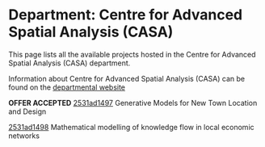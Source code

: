 # Department: **Centre for Advanced Spatial Analysis (CASA)**

This page lists all the available projects hosted in the Centre for Advanced Spatial Analysis (CASA) department.

Information about Centre for Advanced Spatial Analysis (CASA) can be found on the [departmental website](https://www.ucl.ac.uk/bartlett/casa)

**OFFER ACCEPTED** [2531ad1497](../projects/2531ad1497.md) Generative Models for New Town Location and Design

[2531ad1498](../projects/2531ad1498.md) Mathematical modelling of knowledge flow in local economic networks

